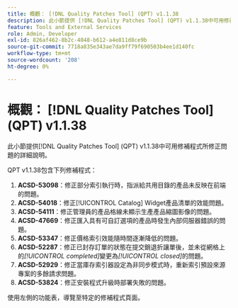 ```yaml
---
title: 概觀： [!DNL Quality Patches Tool] (QPT) v1.1.38
description: 此小節提供 [!DNL Quality Patches Tool] (QPT) v1.1.38中可用修補程式所修正問題的詳細說明。
feature: Tools and External Services
role: Admin, Developer
exl-id: 826af462-8b2c-4048-b612-a4e811d8ce9b
source-git-commit: 7718a835e343ae7da9ff79f690503b4ee1d140fc
workflow-type: tm+mt
source-wordcount: '208'
ht-degree: 0%

---
```


# 概觀： [!DNL Quality Patches Tool] (QPT) v1.1.38

此小節提供[!DNL Quality Patches Tool] (QPT) v1.1.38中可用修補程式所修正問題的詳細說明。

QPT v1.1.38包含下列修補程式：

1. **ACSD-53098**：修正部分索引執行時，指派給共用目錄的產品未反映在前端的問題。
1. **ACSD-54018**：修正[!UICONTROL Catalog] Widget產品清單的效能問題。
1. **ACSD-54111**：修正管理員的產品格線未顯示生產產品縮圖影像的問題。
1. **ACSD-47669**：修正匯入具有可自訂選項的產品時發生內部伺服器錯誤的問題。
1. **ACSD-53347**：修正價格索引效能隨時間逐漸降低的問題。
1. **ACSD-52287**：修正已封存訂單的狀態在提交銷退折讓單後，並未從網格上的&#x200B;*[!UICONTROL completed]*&#x200B;變更為&#x200B;*[!UICONTROL closed]*&#x200B;的問題。
1. **ACSD-52929**：修正當庫存索引器設定為非同步模式時，重新索引預設來源專案的多餘請求問題。
1. **ACSD-53824**：修正安裝程式升級時部署失敗的問題。

使用左側的功能表，導覽至特定的修補程式頁面。
